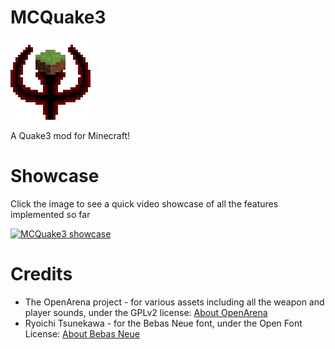 # MCQuake3

![MCQuake3 Logo](src/main/resources/assets/mcquake3/icon.png)

A Quake3 mod for Minecraft!

# Showcase

Click the image to see a quick video showcase of all the features implemented so far

[![MCQuake3 showcase](http://img.youtube.com/vi/z8drSpdIsDU/0.jpg)](https://www.youtube.com/watch?v=z8drSpdIsDU "MCQuake3 showcase")

# Credits
- The OpenArena project - for various assets including all the weapon and player sounds, under the GPLv2 license: [About OpenArena](http://openarena.ws/about.html)
- Ryoichi Tsunekawa - for the Bebas Neue font, under the Open Font License: [About Bebas Neue](https://fonts.google.com/specimen/Bebas+Neue/about)

